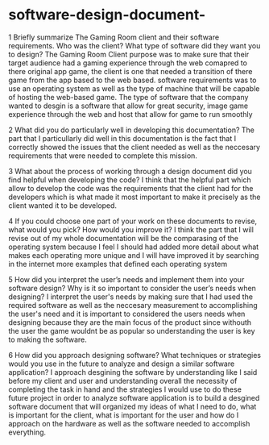 # software-design-document-
1 Briefly summarize The Gaming Room client and their software requirements. Who was the client? What type of software did they want you to design?
The Gaming Room Client purpose was to make sure that their target audience had a gaming experience through the web comapred to there original app game, the client is one that needed a transition of there game from the app based to the web based. software requirements was to use an operating system as well as the type of machine that will be capable of hosting the web-based game. The type of software that the company wanted to desgin is a software that allow for great security, image game experience through the web and host that allow for game to run smoothly

2 What did you do particularly well in developing this documentation?
The part that I particullarly did well in this documentation is the fact that I correctly showed the issues that the client needed as well as the neccesary requirements that were needed to complete this mission.

3 What about the process of working through a design document did you find helpful when developing the code?
I think that the helpful part which allow to develop the code was the requirements that the client had for the developers which is what made it most important to make it precisely as the client wanted it to be developed.

4 If you could choose one part of your work on these documents to revise, what would you pick? How would you improve it?
I think the part that I will revise out of my whole documentation will be the comparasing of the operating system because I feel I should had added more detail about what makes each operating more unique and I will have improved it by searching in the internet more examples that defined each operating system

5 How did you interpret the user’s needs and implement them into your software design? Why is it so important to consider the user’s needs when designing?
I interpret the user's needs by making sure that I had used the required software as well as the neccesary measurement to accomplishing the user's need and it is important to considered the users needs when designing because they are the main focus of the product since withouth the user the game wouldnt be as popular so understanding the user is key to making the software.

6 How did you approach designing software? What techniques or strategies would you use in the future to analyze and design a similar software application?
I approach desgining the software by understanding like I said before my client and user and understanding overall the necessity of completing the task in hand and the strategies I would use to do these future project in order to analyze software application is to build a desgined software document that will organized my ideas of what I need to do, what is important for the client, what is important for the user and how do I approach on the hardware as well as the software needed to accomplish everything.
